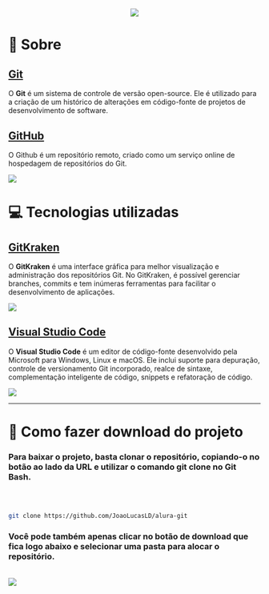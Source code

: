<h1 align="center">
<img src="https://ik.imagekit.io/joaolucas/git_and_github_logo_oQ_YSNUKE.png?ik-sdk-version=javascript-1.4.3&updatedAt=1644862846759">
</h1>

# 📖 Sobre

## [Git](https://git-scm.com/)

O **Git** é um sistema de controle de versão open-source. Ele é utilizado para a criação de um histórico de alterações em código-fonte de projetos de desenvolvimento de software.

## [GitHub](https://github.com/)

O Github é um repositório remoto, criado como um serviço online de hospedagem de repositórios do Git.

<img src="https://ik.imagekit.io/joaolucas/git-merge_pbOfxMsAq.gif?ik-sdk-version=javascript-1.4.3&updatedAt=1644864243922">

<br>

# 💻 Tecnologias utilizadas

## [GitKraken](https://www.gitkraken.com/)

O **GitKraken** é uma interface gráfica para melhor visualização e administração dos repositórios Git. No GitKraken, é possível gerenciar branches, commits e tem inúmeras ferramentas para facilitar o desenvolvimento de aplicações.

<img src="https://ik.imagekit.io/joaolucas/logo-kraken_GNkjf1T0F.png?ik-sdk-version=javascript-1.4.3&updatedAt=1644865276278">

## [Visual Studio Code](https://code.visualstudio.com/)

O **Visual Studio Code** é um editor de código-fonte desenvolvido pela Microsoft para Windows, Linux e macOS. Ele inclui suporte para depuração, controle de versionamento Git incorporado, realce de sintaxe, complementação inteligente de código, snippets e refatoração de código.

<img src="https://ik.imagekit.io/joaolucas/vscode-logo_OA6mJG7T3.png?ik-sdk-version=javascript-1.4.3&updatedAt=1644867991021">

<br>

---

# 📲 Como fazer download do projeto

### Para baixar o projeto, basta clonar o repositório, copiando-o no botão ao lado da URL e utilizar o comando git clone no Git Bash.

<br>

```bash

git clone https://github.com/JoaoLucasLD/alura-git

```

### Você pode também apenas clicar no botão de download que fica logo abaixo e selecionar uma pasta para alocar o repositório.

<br>
<img src="https://ik.imagekit.io/joaolucas/Screenshot_2_6OY2KOQ3h.png?ik-sdk-version=javascript-1.4.3&updatedAt=1644869024510">
